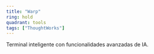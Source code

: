 ```yaml
---
title: "Warp"
ring: hold
quadrant: tools
tags: ["ThoughtWorks"]
---
```


Terminal inteligente con funcionalidades avanzadas de IA.
